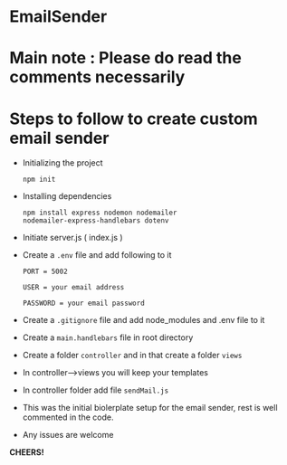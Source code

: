 # EmailSender
# Main note : Please do read the comments necessarily
# Steps to follow to create custom email sender

* Initializing the project

    <code>npm init</code>

* Installing dependencies

   <code>npm install express nodemon nodemailer nodemailer-express-handlebars dotenv</code>
   
* Initiate server.js ( index.js )

* Create a <code>.env</code> file and add following to it

  <code>PORT = 5002</code>
  
  <code>USER = your email address</code>
  
  <code>PASSWORD = your email password</code>

* Create a <code>.gitignore</code> file and add node_modules and .env file to it

* Create a <code>main.handlebars</code> file in root directory

* Create a folder <code>controller</code> and in that create a folder <code>views</code>

* In controller-->views you will keep your templates

* In controller folder add file <code>sendMail.js</code>

* This was the initial biolerplate setup for the email sender, rest is well commented in the code.

* Any issues are welcome

**CHEERS!**
